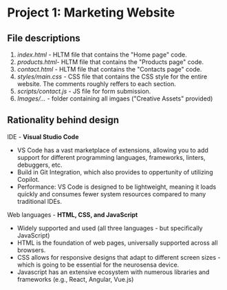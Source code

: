 # Project 1: Marketing Website

## File descriptions

1. _index.html_ - HLTM file that contains the "Home page" code.
2. _products.html_- HLTM file that contains the "Products page" code.
3. _contact.html_ - HLTM file that contains the "Contacts page" code.
4. _styles/main.css_ - CSS file that contains the CSS style for the entire website. The comments roughly reffers to each section.
5. _scripts/contact.js_ - JS file for form submission.
6. _Images/..._ - folder containing all imgaes ("Creative Assets" provided)

## Rationality behind design

IDE - **Visual Studio Code**
- VS Code has a vast marketplace of extensions, allowing you to add support for different programming languages, frameworks, linters, debuggers, etc.
- Build in Git Integration, which also provides to oppertunity of utilizing Copilot.
- Performance: VS Code is designed to be lightweight, meaning it loads quickly and consumes fewer system resources compared to many traditional IDEs.

Web languages - **HTML, CSS, and JavaScript**
- Widely supported and used (all three languages - but specifically JavaScript)
- HTML is the foundation of web pages, universally supported across all browsers.
- CSS allows for responsive designs that adapt to different screen sizes - which is going to be essential for the neurosensa device.
- Javascript has an extensive ecosystem with numerous libraries and frameworks (e.g., React, Angular, Vue.js)


